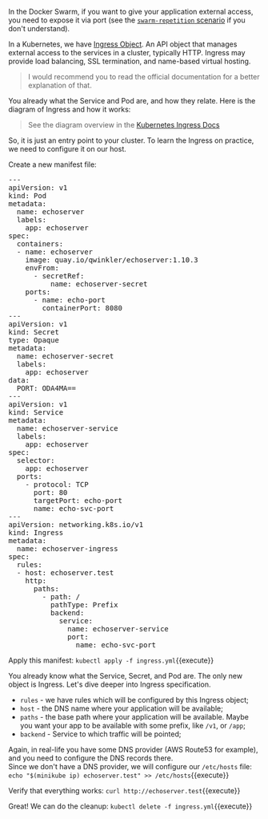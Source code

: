 In the Docker Swarm, if you want to give your application external access, you need to expose it via port (see the [`swarm-repetition` scenario](https://www.katacoda.com/qwinkler/scenarios/swarm-repetition) if you don't understand).

In a Kubernetes, we have [Ingress Object](https://kubernetes.io/docs/concepts/services-networking/ingress). An API object that manages external access to the services in a cluster, typically HTTP. Ingress may provide load balancing, SSL termination, and name-based virtual hosting.

> I would recommend you to read the official documentation for a better explanation of that.

You already what the Service and Pod are, and how they relate. Here is the diagram of Ingress and how it works:

> See the diagram overview in the [Kubernetes Ingress Docs](https://kubernetes.io/docs/concepts/services-networking/ingress/#what-is-ingress)

So, it is just an entry point to your cluster. To learn the Ingress on practice, we need to configure it on our host.

Create a new manifest file:

<pre class="file" data-filename="ingress.yml" data-target="replace">
---
apiVersion: v1
kind: Pod
metadata:
  name: echoserver
  labels:
    app: echoserver
spec:
  containers:
  - name: echoserver
    image: quay.io/qwinkler/echoserver:1.10.3
    envFrom:
      - secretRef:
          name: echoserver-secret
    ports:
      - name: echo-port
        containerPort: 8080
---
apiVersion: v1
kind: Secret
type: Opaque
metadata:
  name: echoserver-secret
  labels:
    app: echoserver
data:
  PORT: ODA4MA==
---
apiVersion: v1
kind: Service
metadata:
  name: echoserver-service
  labels:
    app: echoserver
spec:
  selector:
    app: echoserver
  ports:
    - protocol: TCP
      port: 80
      targetPort: echo-port
      name: echo-svc-port
---
apiVersion: networking.k8s.io/v1
kind: Ingress
metadata:
  name: echoserver-ingress
spec:
  rules:
  - host: echoserver.test
    http:
      paths:
        - path: /
          pathType: Prefix
          backend:
            service:
              name: echoserver-service
              port:
                name: echo-svc-port
</pre>

Apply this manifest: `kubectl apply -f ingress.yml`{{execute}}

You already know what the Service, Secret, and Pod are. The only new object is Ingress. Let's dive deeper into Ingress specification.

- `rules` - we have rules which will be configured by this Ingress object;
- `host` - the DNS name where your application will be available;
- `paths` - the base path where your application will be available. Maybe you want your app to be available with some prefix, like `/v1`, or `/app`;
- `backend` - Service to which traffic will be pointed;

Again, in real-life you have some DNS provider (AWS Route53 for example), and you need to configure the DNS records there.  
Since we don't have a DNS provider, we will configure our `/etc/hosts` file: `echo "$(minikube ip) echoserver.test" >> /etc/hosts`{{execute}}

Verify that everything works: `curl http://echoserver.test`{{execute}}

Great! We can do the cleanup: `kubectl delete -f ingress.yml`{{execute}}
